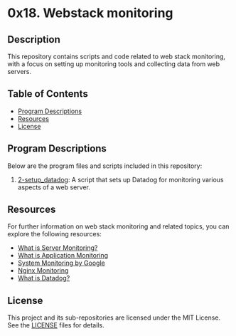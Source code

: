 # 0x18. Webstack monitoring

## Description
This repository contains scripts and code related to web stack monitoring, with a focus on setting up monitoring tools and collecting data from web servers.

## Table of Contents
- [Program Descriptions](#program-descriptions)
- [Resources](#resources)
- [License](#license)

## Program Descriptions

Below are the program files and scripts included in this repository:

1. [2-setup_datadog](https://github.com/iakev/alx-system_engineering-devops/blob/main/0x18-webstack_monitoring/2-setup_datadog): A script that sets up Datadog for monitoring various aspects of a web server.

## Resources

For further information on web stack monitoring and related topics, you can explore the following resources:

- [What is Server Monitoring?](https://www.sumologic.com/glossary/server-monitoring/)
- [What is Application Monitoring](https://en.wikipedia.org/wiki/Application_performance_management)
- [System Monitoring by Google](https://sre.google/sre-book/monitoring-distributed-systems/)
- [Nginx Monitoring](https://docs.nginx.com/nginx/admin-guide/monitoring/logging/)
- [What is Datadog?](https://docs.datadoghq.com/overview/what_is_datadog/)

## License
This project and its sub-repositories are licensed under the MIT License. See the [LICENSE](https://github.com/iakev/alx-system_engineering-devops/blob/main/LICENSE.md) files for details.
